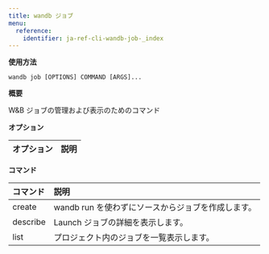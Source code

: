 ```yaml
---
title: wandb ジョブ
menu:
  reference:
    identifier: ja-ref-cli-wandb-job-_index
---
```


**使用方法**

`wandb job [OPTIONS] COMMAND [ARGS]...`

**概要**

W&B ジョブの管理および表示のためのコマンド

**オプション**

| **オプション** | **説明** |
| :--- | :--- |

**コマンド**

| **コマンド** | **説明** |
| :--- | :--- |
| create | wandb run を使わずにソースからジョブを作成します。|
| describe | Launch ジョブの詳細を表示します。|
| list | プロジェクト内のジョブを一覧表示します。|